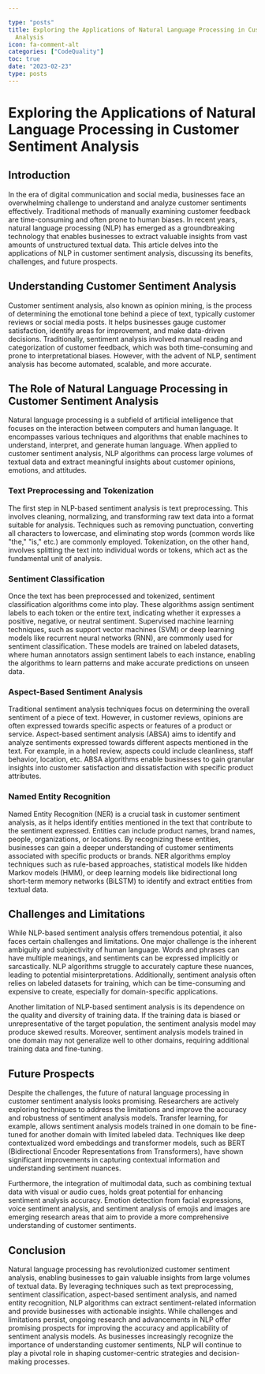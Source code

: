 ```yaml
---

type: "posts"
title: Exploring the Applications of Natural Language Processing in Customer Sentiment
  Analysis
icon: fa-comment-alt
categories: ["CodeQuality"]
toc: true
date: "2023-02-23"
type: posts
---
```





# Exploring the Applications of Natural Language Processing in Customer Sentiment Analysis

## Introduction

In the era of digital communication and social media, businesses face an overwhelming challenge to understand and analyze customer sentiments effectively. Traditional methods of manually examining customer feedback are time-consuming and often prone to human biases. In recent years, natural language processing (NLP) has emerged as a groundbreaking technology that enables businesses to extract valuable insights from vast amounts of unstructured textual data. This article delves into the applications of NLP in customer sentiment analysis, discussing its benefits, challenges, and future prospects.

## Understanding Customer Sentiment Analysis

Customer sentiment analysis, also known as opinion mining, is the process of determining the emotional tone behind a piece of text, typically customer reviews or social media posts. It helps businesses gauge customer satisfaction, identify areas for improvement, and make data-driven decisions. Traditionally, sentiment analysis involved manual reading and categorization of customer feedback, which was both time-consuming and prone to interpretational biases. However, with the advent of NLP, sentiment analysis has become automated, scalable, and more accurate.

## The Role of Natural Language Processing in Customer Sentiment Analysis

Natural language processing is a subfield of artificial intelligence that focuses on the interaction between computers and human language. It encompasses various techniques and algorithms that enable machines to understand, interpret, and generate human language. When applied to customer sentiment analysis, NLP algorithms can process large volumes of textual data and extract meaningful insights about customer opinions, emotions, and attitudes.

### Text Preprocessing and Tokenization

The first step in NLP-based sentiment analysis is text preprocessing. This involves cleaning, normalizing, and transforming raw text data into a format suitable for analysis. Techniques such as removing punctuation, converting all characters to lowercase, and eliminating stop words (common words like "the," "is," etc.) are commonly employed. Tokenization, on the other hand, involves splitting the text into individual words or tokens, which act as the fundamental unit of analysis.

### Sentiment Classification

Once the text has been preprocessed and tokenized, sentiment classification algorithms come into play. These algorithms assign sentiment labels to each token or the entire text, indicating whether it expresses a positive, negative, or neutral sentiment. Supervised machine learning techniques, such as support vector machines (SVM) or deep learning models like recurrent neural networks (RNN), are commonly used for sentiment classification. These models are trained on labeled datasets, where human annotators assign sentiment labels to each instance, enabling the algorithms to learn patterns and make accurate predictions on unseen data.

### Aspect-Based Sentiment Analysis

Traditional sentiment analysis techniques focus on determining the overall sentiment of a piece of text. However, in customer reviews, opinions are often expressed towards specific aspects or features of a product or service. Aspect-based sentiment analysis (ABSA) aims to identify and analyze sentiments expressed towards different aspects mentioned in the text. For example, in a hotel review, aspects could include cleanliness, staff behavior, location, etc. ABSA algorithms enable businesses to gain granular insights into customer satisfaction and dissatisfaction with specific product attributes.

### Named Entity Recognition

Named Entity Recognition (NER) is a crucial task in customer sentiment analysis, as it helps identify entities mentioned in the text that contribute to the sentiment expressed. Entities can include product names, brand names, people, organizations, or locations. By recognizing these entities, businesses can gain a deeper understanding of customer sentiments associated with specific products or brands. NER algorithms employ techniques such as rule-based approaches, statistical models like hidden Markov models (HMM), or deep learning models like bidirectional long short-term memory networks (BiLSTM) to identify and extract entities from textual data.

## Challenges and Limitations

While NLP-based sentiment analysis offers tremendous potential, it also faces certain challenges and limitations. One major challenge is the inherent ambiguity and subjectivity of human language. Words and phrases can have multiple meanings, and sentiments can be expressed implicitly or sarcastically. NLP algorithms struggle to accurately capture these nuances, leading to potential misinterpretations. Additionally, sentiment analysis often relies on labeled datasets for training, which can be time-consuming and expensive to create, especially for domain-specific applications.

Another limitation of NLP-based sentiment analysis is its dependence on the quality and diversity of training data. If the training data is biased or unrepresentative of the target population, the sentiment analysis model may produce skewed results. Moreover, sentiment analysis models trained in one domain may not generalize well to other domains, requiring additional training data and fine-tuning.

## Future Prospects

Despite the challenges, the future of natural language processing in customer sentiment analysis looks promising. Researchers are actively exploring techniques to address the limitations and improve the accuracy and robustness of sentiment analysis models. Transfer learning, for example, allows sentiment analysis models trained in one domain to be fine-tuned for another domain with limited labeled data. Techniques like deep contextualized word embeddings and transformer models, such as BERT (Bidirectional Encoder Representations from Transformers), have shown significant improvements in capturing contextual information and understanding sentiment nuances.

Furthermore, the integration of multimodal data, such as combining textual data with visual or audio cues, holds great potential for enhancing sentiment analysis accuracy. Emotion detection from facial expressions, voice sentiment analysis, and sentiment analysis of emojis and images are emerging research areas that aim to provide a more comprehensive understanding of customer sentiments.

## Conclusion

Natural language processing has revolutionized customer sentiment analysis, enabling businesses to gain valuable insights from large volumes of textual data. By leveraging techniques such as text preprocessing, sentiment classification, aspect-based sentiment analysis, and named entity recognition, NLP algorithms can extract sentiment-related information and provide businesses with actionable insights. While challenges and limitations persist, ongoing research and advancements in NLP offer promising prospects for improving the accuracy and applicability of sentiment analysis models. As businesses increasingly recognize the importance of understanding customer sentiments, NLP will continue to play a pivotal role in shaping customer-centric strategies and decision-making processes.